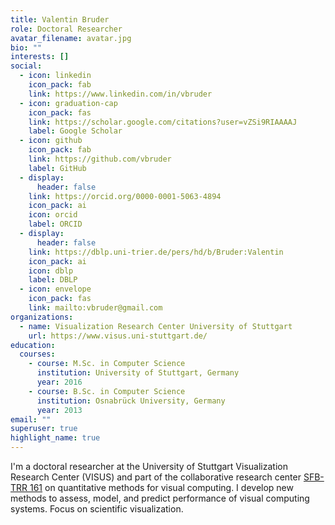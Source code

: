 ```yaml
---
title: Valentin Bruder
role: Doctoral Researcher
avatar_filename: avatar.jpg
bio: ""
interests: []
social:
  - icon: linkedin
    icon_pack: fab
    link: https://www.linkedin.com/in/vbruder
  - icon: graduation-cap
    icon_pack: fas
    link: https://scholar.google.com/citations?user=vZSi9RIAAAAJ
    label: Google Scholar
  - icon: github
    icon_pack: fab
    link: https://github.com/vbruder
    label: GitHub
  - display:
      header: false
    link: https://orcid.org/0000-0001-5063-4894
    icon_pack: ai
    icon: orcid
    label: ORCID
  - display:
      header: false
    link: https://dblp.uni-trier.de/pers/hd/b/Bruder:Valentin
    icon_pack: ai
    icon: dblp
    label: DBLP
  - icon: envelope
    icon_pack: fas
    link: mailto:vbruder@gmail.com
organizations:
  - name: Visualization Research Center University of Stuttgart
    url: https://www.visus.uni-stuttgart.de/
education:
  courses:
    - course: M.Sc. in Computer Science
      institution: University of Stuttgart, Germany
      year: 2016
    - course: B.Sc. in Computer Science
      institution: Osnabrück University, Germany
      year: 2013
email: ""
superuser: true
highlight_name: true
---
```

I'm a doctoral researcher at the University of Stuttgart Visualization Research Center (VISUS) and part of the collaborative research center [SFB-TRR 161](http://www.sfbtrr161.de/research/project_a02/index.html) on quantitative methods for visual computing. I develop new methods to assess, model, and predict performance of visual computing systems. Focus on scientific visualization.

